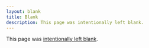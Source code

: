 ```yaml
---
layout: blank
title: Blank
description: This page was intentionally left blank.
---
```


<!-- inspired by Blake Watson https://blakewatson.com/blank/ -->

This page was [intentionally left blank](https://web.archive.org/web/20180224075941/http://this-page-intentionally-left-blank.org/whythat.html).